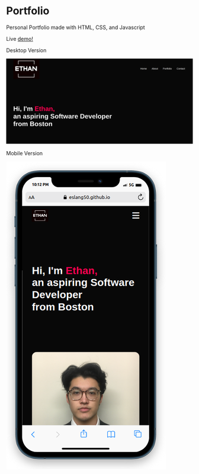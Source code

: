 # Portfolio
Personal Portfolio made with HTML, CSS, and Javascript

Live [demo!](https://eslang50.github.io/Portfolio/)

Desktop Version

![Alt text](/images/desktopPortfolio.png)

Mobile Version

![Alt text](/images/MobilePortfolio.png)